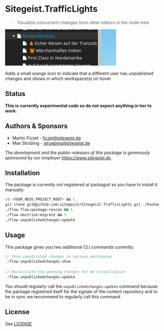 # Sitegeist.TrafficLights

> Visualize concurrent-changes from other editors in the node-tree


![example](./Example/example.png "example")

Adds a small orange icon to indicate that a different user has unpublished 
changes and shows in which workspace(s) on hover


## Status

**This is currently experimental code so do not expect anything in her to work.**

## Authors & Sponsors

* Martin Ficzel - ficzel@sitegeist.de
* Max Strübing - struebing@sitegeist.de

*The development and the public-releases of this package is generously sponsored by our employer https://www.sitegeist.de.*

## Installation

The package is currently not registered at packagist so you have to install it manually:

```sh
cd <YOUR_NEOS_PROJECT_ROOT> && \
git clone git@github.com:sitegeist/Sitegeist.TrafficLights.git ./Packages/Application/Sitegeist.TrafficLights && \
./flow flow:package:rescan && \
./flow doctrine:migrate && \
./flow unpublishedchanges:update
```

## Usage

This package gives you two additional CLI commands currently:

```php
// Show unpublished changes in various workspaces
./flow unpublishedchanges:show                  
                                         
// Recalculate the pending changes for be visualisation
./flow unpublishedchanges:update                
```

You should regularly call the `unpublishedchanges:update` command because
the package registered itself for the signals of the content repository
and to be in sync we recommend to regularly call this command.

## License

See [LICENSE](./LICENSE)
